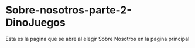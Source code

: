 # Sobre-nosotros-parte-2-DinoJuegos
Esta es la pagina que se abre al elegir Sobre Nosotros en la pagina principal 

